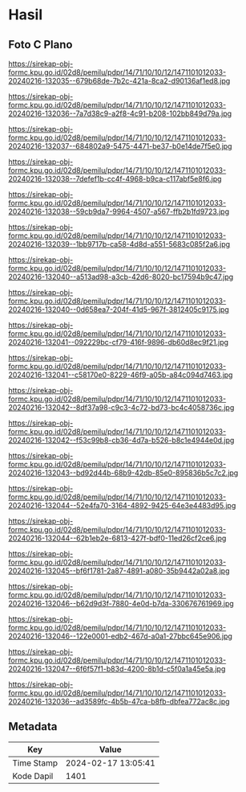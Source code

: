 # Hasil

## Foto C Plano

https://sirekap-obj-formc.kpu.go.id/02d8/pemilu/pdpr/14/71/10/10/12/1471101012033-20240216-132035--679b68de-7b2c-421a-8ca2-d90136af1ed8.jpg

https://sirekap-obj-formc.kpu.go.id/02d8/pemilu/pdpr/14/71/10/10/12/1471101012033-20240216-132036--7a7d38c9-a2f8-4c91-b208-102bb849d79a.jpg

https://sirekap-obj-formc.kpu.go.id/02d8/pemilu/pdpr/14/71/10/10/12/1471101012033-20240216-132037--684802a9-5475-4471-be37-b0e14de7f5e0.jpg

https://sirekap-obj-formc.kpu.go.id/02d8/pemilu/pdpr/14/71/10/10/12/1471101012033-20240216-132038--7defef1b-cc4f-4968-b9ca-c117abf5e8f6.jpg

https://sirekap-obj-formc.kpu.go.id/02d8/pemilu/pdpr/14/71/10/10/12/1471101012033-20240216-132038--59cb9da7-9964-4507-a567-ffb2b1fd9723.jpg

https://sirekap-obj-formc.kpu.go.id/02d8/pemilu/pdpr/14/71/10/10/12/1471101012033-20240216-132039--1bb9717b-ca58-4d8d-a551-5683c085f2a6.jpg

https://sirekap-obj-formc.kpu.go.id/02d8/pemilu/pdpr/14/71/10/10/12/1471101012033-20240216-132040--a513ad98-a3cb-42d6-8020-bc17594b9c47.jpg

https://sirekap-obj-formc.kpu.go.id/02d8/pemilu/pdpr/14/71/10/10/12/1471101012033-20240216-132040--0d658ea7-204f-41d5-967f-3812405c9175.jpg

https://sirekap-obj-formc.kpu.go.id/02d8/pemilu/pdpr/14/71/10/10/12/1471101012033-20240216-132041--092229bc-cf79-416f-9896-db60d8ec9f21.jpg

https://sirekap-obj-formc.kpu.go.id/02d8/pemilu/pdpr/14/71/10/10/12/1471101012033-20240216-132041--c58170e0-8229-46f9-a05b-a84c094d7463.jpg

https://sirekap-obj-formc.kpu.go.id/02d8/pemilu/pdpr/14/71/10/10/12/1471101012033-20240216-132042--8df37a98-c9c3-4c72-bd73-bc4c4058736c.jpg

https://sirekap-obj-formc.kpu.go.id/02d8/pemilu/pdpr/14/71/10/10/12/1471101012033-20240216-132042--f53c99b8-cb36-4d7a-b526-b8c1e4944e0d.jpg

https://sirekap-obj-formc.kpu.go.id/02d8/pemilu/pdpr/14/71/10/10/12/1471101012033-20240216-132043--bd92d44b-68b9-42db-85e0-895836b5c7c2.jpg

https://sirekap-obj-formc.kpu.go.id/02d8/pemilu/pdpr/14/71/10/10/12/1471101012033-20240216-132044--52e4fa70-3164-4892-9425-64e3e4483d95.jpg

https://sirekap-obj-formc.kpu.go.id/02d8/pemilu/pdpr/14/71/10/10/12/1471101012033-20240216-132044--62b1eb2e-6813-427f-bdf0-11ed26cf2ce6.jpg

https://sirekap-obj-formc.kpu.go.id/02d8/pemilu/pdpr/14/71/10/10/12/1471101012033-20240216-132045--bf6f1781-2a87-4891-a080-35b9442a02a8.jpg

https://sirekap-obj-formc.kpu.go.id/02d8/pemilu/pdpr/14/71/10/10/12/1471101012033-20240216-132046--b62d9d3f-7880-4e0d-b7da-330676761969.jpg

https://sirekap-obj-formc.kpu.go.id/02d8/pemilu/pdpr/14/71/10/10/12/1471101012033-20240216-132046--122e0001-edb2-467d-a0a1-27bbc645e906.jpg

https://sirekap-obj-formc.kpu.go.id/02d8/pemilu/pdpr/14/71/10/10/12/1471101012033-20240216-132047--6f6f57f1-b83d-4200-8b1d-c5f0a1a45e5a.jpg

https://sirekap-obj-formc.kpu.go.id/02d8/pemilu/pdpr/14/71/10/10/12/1471101012033-20240216-132036--ad3589fc-4b5b-47ca-b8fb-dbfea772ac8c.jpg


## Metadata

| Key        | Value               |
| ---------- | ------------------- |
| Time Stamp | 2024-02-17 13:05:41 |
| Kode Dapil | 1401                |



